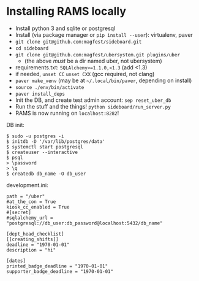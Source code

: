 Installing RAMS locally
===

* Install python 3 and sqlite or postgresql
* Install (via package manager or `pip install --user`): virtualenv, paver
* `git clone git@github.com:magfest/sideboard.git`
* `cd sideboard`
* `git clone git@github.com:magfest/ubersystem.git plugins/uber`
    * (the above *must* be a dir named uber, not ubersystem)
* requirements.txt: `SQLAlchemy>=1.1.0,<1.3` (add <1.3)
* if needed, `unset CC` `unset CXX` (gcc required, not clang)
* `paver make_venv` (may be at `~/.local/bin/paver`, depending on install)
* `source ./env/bin/activate`
* `paver install_deps`
* Init the DB, and create test admin account: `sep reset_uber_db`
* Run the stuff and the things! `python sideboard/run_server.py`
* RAMS is now running on `localhost:8282`!

DB init:

    $ sudo -u postgres -i
    $ initdb -D '/var/lib/postgres/data'
    $ systemctl start postgresql
    $ createuser --interactive
    $ psql
    > \password
    > \q
    $ createdb db_name -O db_user

development.ini:

    path = "/uber"
    #at_the_con = True
    kiosk_cc_enabled = True
    #[secret]
    #sqlalchemy_url = "postgresql://db_user:db_password@localhost:5432/db_name"

    [dept_head_checklist]
    [[creating_shifts]]
    deadline = "1970-01-01"
    description = "hi"

    [dates]
    printed_badge_deadline = "1970-01-01"
    supporter_badge_deadline = "1970-01-01"
